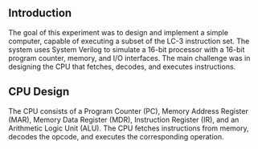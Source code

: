## Introduction
The goal of this experiment was to design and implement a simple computer, capable of executing a subset of the LC-3 instruction set. The system uses System Verilog to simulate a 16-bit processor with a 16-bit program counter, memory, and I/O interfaces. The main challenge was in designing the CPU that fetches, decodes, and executes instructions. 

## CPU Design
The CPU consists of a Program Counter (PC), Memory Address Register (MAR), Memory Data Register (MDR), Instruction Register (IR), and an Arithmetic Logic Unit (ALU). The CPU fetches instructions from memory, decodes the opcode, and executes the corresponding operation.
